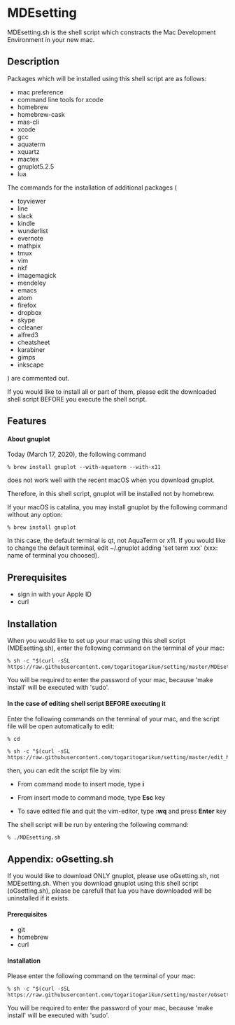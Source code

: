 # MDEsetting
MDEsetting.sh is the shell script which constracts the Mac Development Environment in your new mac.


## Description
Packages which will be installed using this shell script are as follows:
- mac preference
- command line tools for xcode
- homebrew
- homebrew-cask
- mas-cli
- xcode
- gcc
- aquaterm
- xquartz
- mactex
- gnuplot5.2.5
- lua

The commands for the installation of additional packages (
- toyviewer
- line
- slack
- kindle
- wunderlist
- evernote
- mathpix
- tmux
- vim
- nkf
- imagemagick
- mendeley
- emacs
- atom
- firefox
- dropbox
- skype
- ccleaner
- alfred3
- cheatsheet
- karabiner
- gimps
- inkscape

) are commented out. 

If you would like to install all or part of them, please edit the downloaded shell script BEFORE you execute the shell script.


## Features
#### About gnuplot
Today (March 17, 2020), the following command

    % brew install gnuplot --with-aquaterm --with-x11

does not work well with the recent macOS when you download gnuplot.

Therefore, in this shell script, 
gnuplot will be installed not by homebrew.


If your macOS is catalina, 
you may install gnuplot by the following command without any option: 

    % brew install gnuplot

In this case, the default terminal is qt, not AquaTerm or x11.
If you would like to change the default terminal, edit ~/.gnuplot adding 'set term xxx' (xxx: name of terminal you choosed).


## Prerequisites
- sign in with your Apple ID
- curl


## Installation
When you would like to set up your mac using this shell script (MDEsetting.sh), enter the following command on the terminal of your mac:

    % sh -c "$(curl -sSL https://raw.githubusercontent.com/togaritogarikun/setting/master/MDEsetting.sh)"

You will be required to enter the password of your mac, because 'make install' will be executed with 'sudo'.

#### In the case of editing shell script BEFORE executing it
Enter the following commands on the terminal of your mac, and the script file will be open automatically to edit:

    % cd

    % sh -c "$(curl -sSL https://raw.githubusercontent.com/togaritogarikun/setting/master/edit_MDEsetting.sh)"
    
then, you can edit the script file by vim:

- From command mode to insert mode, type **i**

- From insert mode to command mode, type **Esc** key

- To save edited file and quit the vim-editor, type **:wq** and press **Enter** key

The shell script will be run by entering the following command:
    
    % ./MDEsetting.sh

## Appendix: oGsetting.sh
If you would like to download ONLY gnuplot, please use oGsetting.sh, not MDEsetting.sh.
When you download gnuplot using this shell script (oGsetting.sh), please be carefull that lua you have downloaded will be uninstalled if it exists.

#### Prerequisites
- git
- homebrew
- curl

#### Installation
Please enter the following command on the terminal of your mac:

    % sh -c "$(curl -sSL https://raw.githubusercontent.com/togaritogarikun/setting/master/oGsetting.sh)"

You will be required to enter the password of your mac, because 'make install' will be executed with 'sudo'.
